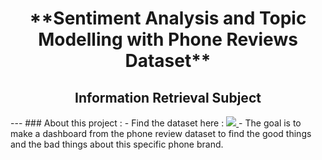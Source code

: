 <div id="header" align="center">
  <h1>**Sentiment Analysis and Topic Modelling with Phone Reviews Dataset**</h1>
  <h2 align="center">Information Retrieval Subject</h2>
</div>

<div id="content">
  ---
  ### About this project :
  - Find the dataset here :
  <a href="https://www.kaggle.com/datasets/PromptCloudHQ/amazon-reviews-unlocked-mobile-phones">
    <img src="https://img.shields.io/badge/Kaggle-blue?style=for-the-badge&logo=kaggle&logoColor=white"/>
  </a>
  - The goal is to make a dashboard from the phone review dataset to find the good things and the bad things about this specific phone brand.
</div>
